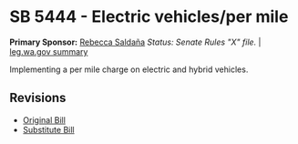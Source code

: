 # SB 5444 - Electric vehicles/per mile
**Primary Sponsor:** [Rebecca Saldaña](/person/leg/rebecca.saldana.md)
*Status: Senate Rules "X" file.* | [leg.wa.gov summary](https://app.leg.wa.gov/billsummary?BillNumber=5444&Year=2021)

Implementing a per mile charge on electric and hybrid vehicles.

## Revisions
* [Original Bill](1/)
* [Substitute Bill](S/)